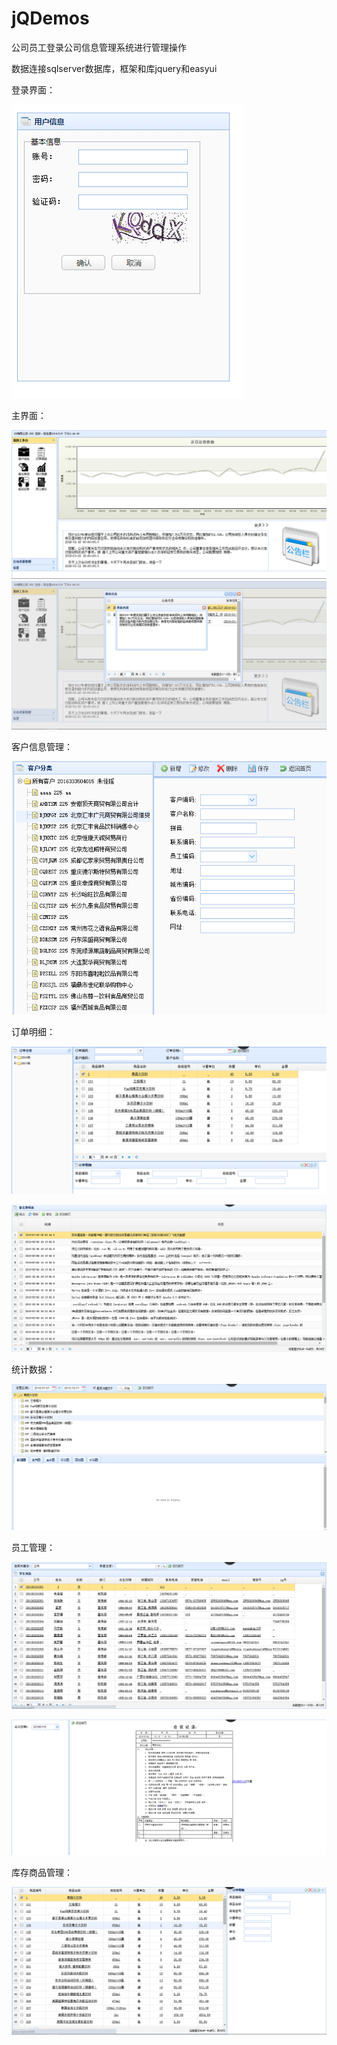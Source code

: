 # jQDemos
公司员工登录公司信息管理系统进行管理操作

数据连接sqlserver数据库，框架和库jquery和easyui

登录界面：

![image](https://github.com/akanetodoroki/jQDemos/blob/master/images/1.png)

主界面：

![image](https://github.com/akanetodoroki/jQDemos/blob/master/images/9.png)
![image](https://github.com/akanetodoroki/jQDemos/blob/master/images/10.png)

客户信息管理：

![image](https://github.com/akanetodoroki/jQDemos/blob/master/images/2.png)

订单明细：

![image](https://github.com/akanetodoroki/jQDemos/blob/master/images/3.png)

![image](https://github.com/akanetodoroki/jQDemos/blob/master/images/4.png)

统计数据：

![image](https://github.com/akanetodoroki/jQDemos/blob/master/images/5.png)

员工管理：

![image](https://github.com/akanetodoroki/jQDemos/blob/master/images/6.png)

![image](https://github.com/akanetodoroki/jQDemos/blob/master/images/7.png)

库存商品管理：

![image](https://github.com/akanetodoroki/jQDemos/blob/master/images/8.png)


